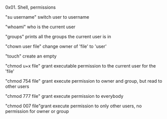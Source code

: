 0x01. Shell, permissions

"su username" switch user to username

"whoami" who is the current user

"groups" prints all the groups the current user is in

"chown user file" change owner of 'file' to 'user'

"touch" create an empty

"chmod u+x file" grant executable permission to the current user for the 'file'

"chmod 754 file" grant execute permission to owner and group, but read to other users

"chmod 777 file" grant execute permission to everybody

"chmod 007 file"grant execute permission to only other users, no permission for owner or group
